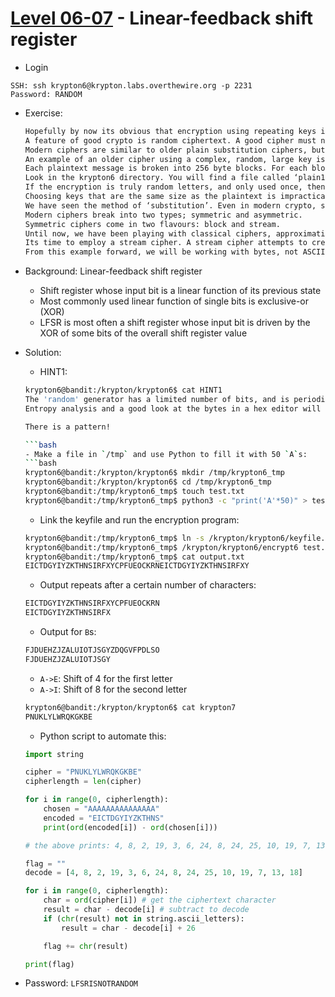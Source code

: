 # [Level 06-07](https://overthewire.org/wargames/krypton/krypton6.html) - Linear-feedback shift register

- Login
```
SSH: ssh krypton6@krypton.labs.overthewire.org -p 2231
Password: RANDOM
```
- Exercise:

  ```txt
  Hopefully by now its obvious that encryption using repeating keys is a bad idea. Frequency analysis can destroy repeating/fixed key substitution crypto.
  A feature of good crypto is random ciphertext. A good cipher must not reveal any clues about the plaintext. Since natural language plaintext (in this case, English) contains patterns, it is left up to the encryption key or the encryption algorithm to add the ‘randomness’.
  Modern ciphers are similar to older plain substitution ciphers, but improve the ‘random’ nature of the key.
  An example of an older cipher using a complex, random, large key is a vigniere using a key of the same size of the plaintext. For example, imagine you and your confident have agreed on a key using the book ‘A Tale of Two Cities’ as your key, in 256 byte blocks. The cipher works as such:
  Each plaintext message is broken into 256 byte blocks. For each block of plaintext, a corresponding 256 byte block from the book is used as the key, starting from the first chapter, and progressing. No part of the book is ever re-used as key. The use of a key of the same length as the plaintext, and only using it once is called a “One Time Pad”.
  Look in the krypton6 directory. You will find a file called ‘plain1’, a 256 byte block. You will also see a file ‘key1’, the first 256 bytes of ‘A Tale of Two Cities’. The file ‘cipher1’ is the cipher text of plain1. As you can see (and try) it is very difficult to break the cipher without the key knowledge.
  If the encryption is truly random letters, and only used once, then it is impossible to break. A truly random “One Time Pad” key cannot be broken. Consider intercepting a ciphertext message of 1000 bytes. One could brute force for the key, but due to the random key nature, you would produce every single valid 1000 letter plaintext as well. Who is to know which is the real plaintext?!?
  Choosing keys that are the same size as the plaintext is impractical. Therefore, other methods must be used to obscure ciphertext against frequency analysis in a simple substitution cipher. The impracticality of an ‘infinite’ key means that the randomness, or entropy, of the encryption is introduced via the method.
  We have seen the method of ‘substitution’. Even in modern crypto, substitution is a valid technique. Another technique is ‘transposition’, or swapping of bytes.
  Modern ciphers break into two types; symmetric and asymmetric.
  Symmetric ciphers come in two flavours: block and stream.
  Until now, we have been playing with classical ciphers, approximating ‘block’ ciphers. A block cipher is done in fixed size blocks (suprise!). For example, in the previous paragraphs we discussed breaking text and keys into 256 byte blocks, and working on those blocks. Block ciphers use a fixed key to perform substituion and transposition ciphers on each block discretely.
  Its time to employ a stream cipher. A stream cipher attempts to create an on-the-fly ‘random’ keystream to encrypt the incoming plaintext one byte at a time. Typically, the ‘random’ key byte is xor’d with the plaintext to produce the ciphertext. If the random keystream can be replicated at the recieving end, then a further xor will produce the plaintext once again.
  From this example forward, we will be working with bytes, not ASCII text, so a hex editor/dumper like hexdump is a necessity. Now is the right time to start to learn to use tools like cryptool.
  
- Background: Linear-feedback shift register
  - Shift register whose input bit is a linear function of its previous state
  - Most commonly used linear function of single bits is exclusive-or (XOR)
  - LFSR is most often a shift register whose input bit is driven by the XOR of some bits of the overall shift register value
- Solution:
  - HINT1:
  ```bash
  krypton6@bandit:/krypton/krypton6$ cat HINT1
  The 'random' generator has a limited number of bits, and is periodic.
  Entropy analysis and a good look at the bytes in a hex editor will help.

  There is a pattern!

  ```bash
  - Make a file in `/tmp` and use Python to fill it with 50 `A`s:
  ```bash
  krypton6@bandit:/krypton/krypton6$ mkdir /tmp/krypton6_tmp
  krypton6@bandit:/krypton/krypton6$ cd /tmp/krypton6_tmp
  krypton6@bandit:/tmp/krypton6_tmp$ touch test.txt
  krypton6@bandit:/tmp/krypton6_tmp$ python3 -c "print('A'*50)" > test.txt
  ```
  - Link the keyfile and run the encryption program:
  ```bash
  krypton6@bandit:/tmp/krypton6_tmp$ ln -s /krypton/krypton6/keyfile.dat 
  krypton6@bandit:/tmp/krypton6_tmp$ /krypton/krypton6/encrypt6 test.txt output.txt
  krypton6@bandit:/tmp/krypton6_tmp$ cat output.txt
  EICTDGYIYZKTHNSIRFXYCPFUEOCKRNEICTDGYIYZKTHNSIRFXY
  ```
  - Output repeats after a certain number of characters:
  ```txt
  EICTDGYIYZKTHNSIRFXYCPFUEOCKRN
  EICTDGYIYZKTHNSIRFX
  ```
  - Output for `B`s:
  ```txt
  FJDUEHZJZALUIOTJSGYZDQGVFPDLSO
  FJDUEHZJZALUIOTJSGY
  ```
  - `A->E`: Shift of 4 for the first letter
  - `A->I`: Shift of 8 for the second letter
  ```bash
  krypton6@bandit:/krypton/krypton6$ cat krypton7
  PNUKLYLWRQKGKBE
  ```
  - Python script to automate this:
  ```python
  import string
  
  cipher = "PNUKLYLWRQKGKBE"
  cipherlength = len(cipher)
  
  for i in range(0, cipherlength): 
      chosen = "AAAAAAAAAAAAAAA"
      encoded = "EICTDGYIYZKTHNS"
      print(ord(encoded[i]) - ord(chosen[i]))
  
  # the above prints: 4, 8, 2, 19, 3, 6, 24, 8, 24, 25, 10, 19, 7, 13, 18
  
  flag = ""
  decode = [4, 8, 2, 19, 3, 6, 24, 8, 24, 25, 10, 19, 7, 13, 18]
  
  for i in range(0, cipherlength): 
      char = ord(cipher[i]) # get the ciphertext character
      result = char - decode[i] # subtract to decode
      if (chr(result) not in string.ascii_letters): 
          result = char - decode[i] + 26
  
      flag += chr(result)
  
  print(flag)
  ```
- Password: `LFSRISNOTRANDOM`

